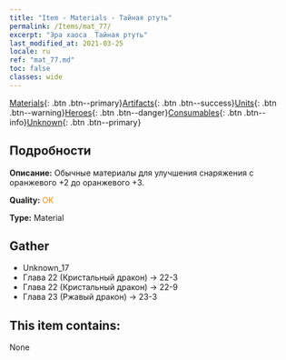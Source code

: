 ```yaml
---
title: "Item - Materials - Тайная ртуть"
permalink: /Items/mat_77/
excerpt: "Эра хаоса  Тайная ртуть"
last_modified_at: 2021-03-25
locale: ru
ref: "mat_77.md"
toc: false
classes: wide
---
```

 [Materials](/ru/Items/){: .btn .btn--primary}[Artifacts](/ru/Items/Artifacts/){: .btn .btn--success}[Units](/ru/Items/Units/){: .btn .btn--warning}[Heroes](/ru/Items/Heroes/){: .btn .btn--danger}[Consumables](/ru/Items/Consumables/){: .btn .btn--info}[Unknown](/ru/Items/Unknown/){: .btn .btn--primary}

## Подробности
 **Описание:** Обычные материалы для улучшения снаряжения c оранжевого +2 до оранжевого +3.

 **Quality:** <span style="color: #FF8C00">OK</span>

 **Type:** Material

## Gather

*    Unknown_17 
*    Глава 22 (Кристальный дракон) -> 22-3 
*    Глава 22 (Кристальный дракон) -> 22-9 
*    Глава 23 (Ржавый дракон) -> 23-3 

## This item contains:

  None

